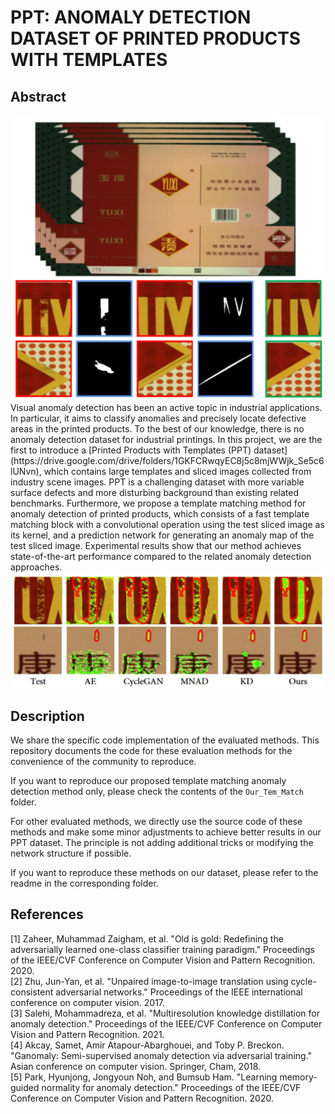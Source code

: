 # PPT: ANOMALY DETECTION DATASET OF PRINTED PRODUCTS WITH TEMPLATES
## Abstract
<div align=center><img src="https://github.com/PPTdataset/PPT/blob/master/imgs/abstract.jpg" width="500"></div>
Visual anomaly detection has been an active topic in industrial applications. In particular, it aims to classify anomalies and precisely locate defective areas in the printed products. To the best of our knowledge, there is no anomaly detection dataset for industrial printings. In this project, we are the first to introduce a [Printed Products with Templates (PPT) dataset](https://drive.google.com/drive/folders/1GKFCRwqyEC8j5c8mjWWjk_Se5c6lUNvn), which contains large templates and sliced images collected from industry scene images. PPT is a challenging dataset with more variable surface defects and more disturbing background than existing related benchmarks. Furthermore, we propose a template matching method for anomaly detection of printed products, which consists of a fast template matching block with a convolutional operation using the test sliced image as its kernel, and a prediction network for generating an anomaly map of the test sliced image. Experimental results show that our method achieves state-of-the-art performance compared to the related anomaly detection approaches.

<div align=center><img src="https://github.com/PPTdataset/PPT/blob/master/imgs/eva.jpg" width="800"></div>

## Description
We share the specific code implementation of the evaluated methods. This repository documents the code for these evaluation methods for the convenience of the community to reproduce. 

If you want to reproduce our proposed template matching anomaly detection method only, please check the contents of the `Our_Tem_Match` folder.

For other evaluated methods, we directly use the source code of these methods and make some minor adjustments to achieve better results in our PPT dataset. The principle is not adding additional tricks or modifying the network structure if possible.

If you want to reproduce these methods on our dataset, please refer to the readme in the corresponding folder.

## References
<span id="OG">[1] Zaheer, Muhammad Zaigham, et al. "Old is gold: Redefining the adversarially learned one-class classifier training paradigm." Proceedings of the IEEE/CVF Conference on Computer Vision and Pattern Recognition. 2020.  </span>  
<span id="Cycle">[2] Zhu, Jun-Yan, et al. "Unpaired image-to-image translation using cycle-consistent adversarial networks." Proceedings of the IEEE international conference on computer vision. 2017.  </span>  
<span id="KD">[3] Salehi, Mohammadreza, et al. "Multiresolution knowledge distillation for anomaly detection." Proceedings of the IEEE/CVF Conference on Computer Vision and Pattern Recognition. 2021.  </span>  
<span id="ganomaly">[4] Akcay, Samet, Amir Atapour-Abarghouei, and Toby P. Breckon. "Ganomaly: Semi-supervised anomaly detection via adversarial training." Asian conference on computer vision. Springer, Cham, 2018.  </span>  
<span id="MNAD">[5] Park, Hyunjong, Jongyoun Noh, and Bumsub Ham. "Learning memory-guided normality for anomaly detection." Proceedings of the IEEE/CVF Conference on Computer Vision and Pattern Recognition. 2020.  </span>  

